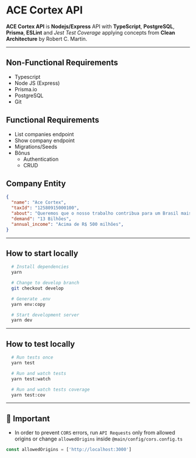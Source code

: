 # ACE Cortex API

**ACE Cortex API** is **Nodejs/Express** API with **TypeScript**,  **PostgreSQL**, **Prisma**, **ESLint** and _Jest Test Coverage_ applying concepts from **Clean Architecture** by Robert C. Martin.

---

## Non-Functional Requirements

- Typescript
- Node JS (Express)
- Prisma.io
- PostgreSQL
- Git

## Functional Requirements

- List companies endpoint
- Show company endpoint
- Migrations/Seeds
- Bônus
  - Authentication
  - CRUD

## Company Entity

```json
{
  "name": "Ace Cortex",
  "taxId": "12580915000100",
  "about": "Queremos que o nosso trabalho contribua para um Brasil mais competitivo em âmbito global, levando nossa identidade e modo de fazer para empresas mundo afora. Vamos impactar negócios de forma que sejam reconhecidos como grandes exemplos de inovação, tornando-se referência para outros negócios.",
  "demand": "13 Bilhões",
  "annual_income": "Acima de R$ 500 milhões",
}
```

---

## How to start locally

```bash
  # Install dependencies
  yarn

  # Change to develop branch
  git checkout develop

  # Generate .env
  yarn env:copy

  # Start development server
  yarn dev
```
---

## How to test locally

```bash
  # Run tests once
  yarn test

  # Run and watch tests
  yarn test:watch

  # Run and watch tests coverage
  yarn test:cov
```
---
## 🚧 Important

- In order to prevent ```CORS``` errors, run ```API Requests``` only from allowed origins or change ```allowedOrigins``` inside ```@main/config/cors.config.ts```

```js
const allowedOrigins = ['http://localhost:3000']
```


